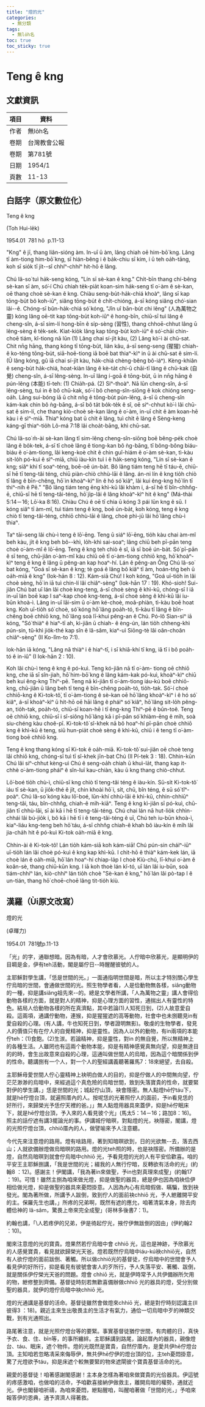 ```yaml
---
title: "燈的光"
categories:
  - 無分類
tags:
  - 無lo̍h名
toc: true
toc_sticky: true
---
```


# Teng ê kng

## 文獻資訊

| 項目 | 資料 |
|---|---|
| 作者 | 無lo̍h名 |
| 卷期 | 台灣教會公報 |
| 卷期 | 第781號 |
| 日期 | 1954/1 |
| 頁數 | 11-13 |

## 白話字（原文數位化）

Teng ê kng

(Toh Hui-le̍k)

1954.01  781 hō  p.11-13

"Kng" ê jī, thang liân-sióng àm. In-uī ū àm, lâng chiah oē him-bō͘ kng. Lâng tī àm-tiong him-bō͘ kng, sī hián-bêng i ê ba̍k-chiu sī kim, i ū teh oa̍h-tāng, koh sī sio̍k tī ji̍t--sî chhíⁿ-chhíⁿ hit-hō ê lâng.

Chú Iâ-so͘ tuì ha̍k-seng kóng, "Lín sī sè-kan ê kng." Chi̍t-bīn thang chí-bêng sè-kan sī àm, só͘-í Chú chiah te̍k-pia̍t koan-sim ha̍k-seng tī o͘-àm ê sè-kan, oē thang choè sè-kan ê kng. Chiàu seng-bu̍t-ha̍k-chiá khoàⁿ, lâng sī kap tōng-bu̍t bô koh-iūⁿ, siâng tōng-bu̍t ê chi̍t-chióng, á-sī kóng siâng chó͘-sian lâi--ê. Chóng-sī bûn-ha̍k-chiá só͘ kóng, "Jîn uî bān-bu̍t chi lêng" (人為萬物之靈) kóng lâng oē-tit kap tōng-bu̍t koh-iūⁿ ê hong-bīn, chiū-sī tuì lâng ê cheng-sîn, á-sī sim-lí hong-bīn ê si̍p-sèng (習性), thang chhoē-chhut lâng ū lêng-sèng ê te̍k-sek. Kiat-kio̍k lâng kap tōng-bu̍t koh-iūⁿ ê só͘-chāi chin-choē tiám, kî-tiong nā lūn (1) Lâng chai sí-ji̍t kàu, (2) Lâng kò͘-ì ài chū-sat. Chit nn̄g hāng, thang kóng tī tōng-bu̍t, liân kâu, á-sī seng-seng (猩猩) chiah-ê ko-téng tōng-bu̍t, siā-hoē-tiong iā boē bat thiaⁿ-kìⁿ in ū ài chū-sat ê sim-lí. (Ū lâng kóng, gû iā chai sí-ji̍t kàu, ha̍k-chiá chèng-bêng bô-iáⁿ). Kèng-khiân ê seng-bu̍t ha̍k-chiá, hoat-kiàn lâng ê kè-ta̍t chí-ū chāi-tī lâng ê chū-kak (自覺) cheng-sîn, á-sī lêng-sèng. In-uī lâng í-goā ê tōng-bu̍t, ū in nn̄g hāng ê pún-lêng (本能) tī-teh: (1) Chia̍h-pá. (2) Siⁿ-thoàⁿ. Nā lūn cheng-sîn, á-sī lêng-sèng, tuì in ê bô chū-kak, só͘-í bô cheng-sîn-siōng ê kok chióng seng-oa̍h. Lâng sui-bóng iā ū chit nn̄g ê tōng-bu̍t pún-lêng, á-sī ū cheng-sîn kám-kak chin bô ǹg-bāng, á-sī bô ta̍t bo̍k-te̍k ê sî, oē siⁿ-chhut kò͘-ì lâi chū-sat ê sim-lí, che thang kiò-choè sè-kan lâng ê o͘-àm, in-uī chit ê àm koan-hē kàu i ê sìⁿ-miā. Thiaⁿ kóng bat ū chi̍t ê lâng, tuì chi̍t ê lâng ê Sèng-keng káng-gī thiaⁿ-tio̍h Lô-má 7:18 lâi choa̍t-bāng, khì chū-sat.

Chú Iâ-so͘ m̄-ài sè-kan lâng tī sim-lêng cheng-sîn-siōng boē bêng-pe̍k choè lâng ê bo̍k-tek, á-sī tī choè lâng ê tiong-kan bô ǹg-bāng, tī bông-bông biáu-biáu ê o͘-àm-tiong, lâi keng-koè chit ê chin guî-hiám ê o͘-àm sè-kan, tì-kàu sit-lo̍h pó-kuì ê sìⁿ-miā, chiū iàu-kín tuì i ê ha̍k-seng kóng, "Lín sī sè-kan ê kng; siâⁿ khí tī soaⁿ-téng, boē-oē ún-ba̍t. Bô lâng tiám teng hē tī táu-ē, chiū-sī hē tī teng-tâi téng, chiū piàn-chiò chhù-lāi ê lâng. án-ni lín ê kng tio̍h chiò tī lâng ê bīn-chêng, hō͘ in khoàⁿ-kìⁿ lín ê hó só͘ kiâⁿ, lâi kui êng-kng hō͘ lín tī thiⁿ-nih ê Pē." "Bô lâng tiám teng ēng khì-kū lâi khàm i, á-sī hē tī bîn-chhn̂g-ē, chiū-sī hē tī teng-tâi-téng, hō͘ ji̍p-lâi ê lâng khoàⁿ-kìⁿ hit ê kng" (Má-thài 5:14－16; Lō͘-ka 8:16). Chiàu Chú ê oē tī chia ū kóng 3 pái lūn kng ê sū. I kóng siâⁿ tī àm-mî, tuì tiám teng ê kng, boē ún-ba̍t, koh kóng, teng ê kng chiò tī teng-tâi-téng, chhiō chhù-lāi ê lâng, choè phì-jū lâi hō͘ lâng chù-ì thiaⁿ.

Taⁿ tāi-seng lâi chù-ì teng ê lō͘-ēng. Teng ū siáⁿ lō͘-ēng, tio̍h kàu chai àm-mî beh kàu, ji̍t ê kng beh bô--khì, lo̍h-khì sai-soaⁿ; lâng chiū beh pī-pān teng choè o͘-àm-mî ê lō͘-ēng. Teng ê kng teh chiò ê sî, iā sī boē ún-ba̍t. Só͘ pī-pān ê sī teng, chū-jiân o͘-àm-mî kàu chiū oē tī o͘-àm-tiong chhiō kng, hō͘ khoàⁿ-kìⁿ teng ê kng ê lâng ū pêng-an kap hoaⁿ-hí. Lán ê pêng-an Ông Chú Iâ-so͘ bat kóng, "Goá sī sè-kan ê kng; tè goá ê lâng bô kiâⁿ tī àm, hoán-tńg beh ū oa̍h-miā ê kng" (Iok-hān 8 : 12). Kám-siā Chú! I koh kóng, "Goá uī-tio̍h in lâi choè sèng, hō͘ in iā tuì chin-lí lâi chiâⁿ-sèng" (Iok-hān 17 : 19). Khó-sioh! Sui-jiân Chú bat uī lán lâi choè kng-teng, á-sī choè sèng ê khì-kū, chóng-sī I iā in-uī lán boē kap I saⁿ-kap choè kng-teng, á-sī choè sèng ê khì-kū lâi iu-būn khoà-ì. Lâng in-uī lāi-sim ū o͘-àm ké-choè, moâ-phiàn, tì-kàu boē hoat kng. Koh uī-tio̍h só͘ choè, só͘ kóng hō͘ lâng poa̍h-tó, tì-kàu tī lâng ê bīn-chêng boē chhiō kng, hō͘ lâng soà lī-khui pêng-an ê Chú. Pó-lô Sian-siⁿ iā kóng, "Só͘ thiàⁿ ê hiaⁿ-tī ah, kì-jiân ū chiah- ê èng-ún, lán tio̍h chheng-khì pún-sin, tû-khì jio̍k-thé kap sîn ê lâ-sâm, kiaⁿ-uì Siōng-tè lâi oân-choân chiâⁿ-sèng" (II Ko-lîm-to 7:1).

Iok-hān iā kóng, "Lâng nā thiàⁿ i ê hiaⁿ-tī, i sī khiā-khí tī kng, iā tī i bô poa̍h-tó ê in-iû" (I Iok-hān 2 : 10).

Koh lâi chù-ì teng ê kng ê pó-kuì. Teng kó-jiân nā tī o͘-àm- tiong oē chhiō kng, che iā sī sîn-jiah, hō͘ him-bō͘ kng ê lâng kám-kak pó-kuì, khoàⁿ-kìⁿ chiū beh kui êng-kng Thiⁿ-pē. Teng nā kì-jiân tī o͘-àm-tiong iáu-kú boē chhiō-kng, chū-jiân ū lâng beh tī teng ê bīn-chêng poa̍h-tó, tio̍h-tak. Só͘-í choè chhiō-kng ê Ki-tok-tô͘, tī o͘-àm-tiong ê sè-kan oē hō͘ lâng khoàⁿ-kìⁿ i ê hó só͘ kiâⁿ, á-sī khoàⁿ-kìⁿ ū hit-hō oē hāi lâng ê pháiⁿ só͘ kiâⁿ, hō͘ lâng sit-lo̍h pêng-an, tio̍h-tak, poa̍h-tó, chiū-sī koan-hē i tī êng-kng Thiⁿ-pē ê būn-toê. Teng oē chhiō kng, chiū-sī i sî-siông hō͘ lâng kā i pī-pān só͘ khiàm-ēng ê mi̍h, soà siu-chéng kàu choê-pī. Ki-tok-tô͘ sî-khek nā bô hoaⁿ-hí pī-pān choè chhiō kng ê khì-kū ê teng, siū hun-pia̍t choè sèng ê khì-kū, chiū i ê teng tī o͘-àm-tiong boē chhiō kng.

Teng ê kng thang kóng sī Ki-tok ê oa̍h-miā. Ki-tok-tô͘ sui-jiân oē choè teng lâi chhiō kng, chóng-sī tuì tī sî-khek jīn-bat Chú (II Pí-tek 3 : 18). Chhin-kūn Chú lâi siⁿ-chhut kèng-uì Chú ê seng-oa̍h chiah ū khuì-la̍t, thang kap it-chhè o͘-àm-tiong pháiⁿ ê sîn-luī kau-chiàn, kàu ū kng thang chiò-chhut.

Lō͘-boé tio̍h chù-ì, chiū-sī kng chiò tī teng-tâi téng ê iàu-kín. Sū-si̍t Ki-tok-tô͘ iáu tī sè-kan, ū jio̍k-thé ê ji̍t, chin khoài hō͘ i, si̍t, chū, bîn téng, ê sū só͘ tîⁿ-poàⁿ. Chú Iâ-so͘ kóng kàu lō͘-boé, lūn-khí chhù-lāi ê khì-kū, chhin-chhiūⁿ teng-tâi, táu, bîn-chhn̂g, chiah-ê mi̍h-kiāⁿ. Teng ê kng kì-jiân sī pó-kuì, chū-jiân tī chhù-lāi, sī ài kā i hē tī teng-tâi-téng. Chú chai lán nā hut-lio̍k chhìn-chhái lâi bú-jio̍k i, bô kā i hē tī i ê teng-tâi-téng ê uī, Chú teh iu-būn khoà-ì, kiaⁿ-liáu kng-teng beh hō͘ táu, á-sī chhn̂g chiah-ê khah bô iàu-kín ê mi̍h lâi jia-cha̍h hit ê pó-kuì Ki-tok oa̍h-miā ê kng.

Chhin-ài ê Ki-tok-tô͘! Lán tio̍h kám-siā koh kám-siā! Chú pún-sin cháiⁿ-iūⁿ uī-tio̍h lán lâi choè pó-kuì ê kng kap khì-kū. I chit-hō ê thiàⁿ kám-kek lán, iā choè lán ê oa̍h-miā, hō͘ lán hoaⁿ-hí chiap-la̍p I choè Kiù-chú, lī-khui o͘-àm ê koân-sè, thang chiū-kūn kng. I iā koh thoè lán kî-tó, uī lán lâi iu-būn, soà tiám-chhíⁿ lán, kiò-chhíⁿ lán tio̍h choè "Sè-kan ê kng," hō͘ lán lâi pò-tap I ê un-tián, thang hō͘ choē-choē lâng tit-tio̍h kiù.

## 漢羅（Ùi原文改寫）

燈的光

(卓暉力)

1954.01  781號p.11-13

「光」的字，通聯想暗。因為有暗，人才會欣慕光。人佇暗中欣慕光，是顯明伊的目睭是金，伊有teh活動，閣是屬佇日--時醒醒彼號的人。

主耶穌對學生講，「恁是世間的光。」一面通指明世間是暗，所以主才特別關心學生佇烏暗的世間，會通做世間的光。照生物學者看，人是佮動物無各樣，siâng動物的一種，抑是講siâng祖先來--的。總是文學者所講，「人為萬物之靈」講人會得佮動物各樣的方面，就是對人的精神，抑是心理方面的習性，通揣出人有靈性的特色。結局人佮動物各樣的所在真濟點，其中若論(1)人知死日到，(2)人故意愛自殺。這兩項，通講佇動物，連猴，抑是猩猩遮的高等動物，社會中也未捌聽見in有愛自殺的心理。(有人講，牛也知死日到，學者證明無影)。敬虔的生物學者，發見人的價值只有在佇人的自覺精神，抑是靈性。因為人以外的動物，有in兩項的本能佇teh：(1)食飽。(2)生湠。若論精神，抑是靈性，對in 的無自覺，所以無精神上的各種生活。人雖罔也有這兩个動物本能，抑是有精神感覺真無向望，抑是無達目的的時，會生出故意來自殺的心理，這通叫做世間人的烏暗，因為這个暗關係到伊的性命。聽講捌有一个人，對一个人的聖經講義聽著羅馬7：18來絕望，去自殺。

主耶穌毋愛世間人佇心靈精神上袂明白做人的目的，抑是佇做人的中間無向望，佇茫茫渺渺的烏暗中，來經過這个真危險的烏暗世間，致到失落寶貴的性命，就要緊對伊的學生講，」恁是世間的光；城起佇山頂，袂會隱密。無人點燈hē佇táu下，就是hē佇燈台頂，就遍照厝內的人。按呢恁的光著照佇人的面前，予in看見恁的好所行，來歸榮光予恁佇天裡的爸。」」無人點燈用器具來蓋伊，抑是hē佇眠床下，就是hē佇燈台頂，予入來的人看見彼个光」(馬太5：14－16；路加8：16)。照主的話佇遮有講3擺論光的事。伊講城佇暗暝，對點燈的光，袂隱密，閣講，燈的光照佇燈台頂，chhiō厝內的人，做譬喻來予人注意聽。

今代先來注意燈的路用。燈有啥路用，著到知暗暝欲到，日的光欲無--去，落去西山；人就欲備辦燈做烏暗暝的路用。燈的光teh照的時，也是袂隱密。所備辦的是燈，自然烏暗暝到就會佇烏暗中chhiō 光，予看見燈的光的人有平安佮歡喜。咱的平安王主耶穌捌講，「我是世間的光；綴我的人無行佇暗，反轉欲有活命的光」(約翰8 ：12)。感謝主！伊閣講，「我為著in來做聖，予in也對真理來成聖」(約翰17 ：19)。可惜！雖然主捌為咱來做光燈，抑是做聖的器具，總是伊也因為咱袂佮伊相佮做光燈，抑是做聖的器具來憂悶掛意。人因為內心有烏暗假做、瞞騙，致到袂發光。閣為著所做，所講予人跋倒，致到佇人的面前袂chhiō 光，予人紲離開平安的主。保羅先生也講，」所疼的兄弟啊，既然有遮的應允，咱著清氣本身，除去肉體佮神的 lâ-sâm，驚畏上帝來完全成聖」(哥林多後書7：1)。

約翰也講，「\人若疼伊的兄弟，伊是徛起佇光，掖佇伊無跋倒的因由」(伊約翰2 ：10)。

閣來注意燈的光的寶貴。燈果然若佇烏暗中會 chhiō 光，這也是神跡，予欣慕光的人感覺寶貴，看見就欲歸榮光天爸。燈若既然佇烏暗中iáu-kú袂chhiō光，自然有人欲佇燈的面前跋倒、著觸。所以做chhiō光的基督徒，佇烏暗中的世間會予人看見伊的好所行，抑是看見有彼號會害人的歹所行，予人失落平安、著觸、跋倒，就是關係伊佇榮光天爸的問題。燈會 chhiō 光，就是伊時常予人共伊備辦所欠用的物，紲修整到齊備。基督徒時刻若無歡喜備辦做chhiō 光的器具的燈，受分別做聖的器具，就伊的燈佇烏暗中袂chhiō 光。

燈的光通講是基督的活命。基督徒雖然會做燈來chhiō 光，總是對佇時刻認識主(II彼得3 ：18)。親近主來生出敬畏主的生活才有氣力，通佮一切烏暗中歹的神類交戰，到有光通照出。

路尾著注意，就是光照佇燈台等的要緊。事實基督徒猶佇世間，有肉體的日，真快予衣、食、住、bîn等，的事所纏絆。主耶穌講到路尾，論起厝內的器具，親像燈台、táu、眠床，遮个物件。燈的光既然是寶貴，自然佇厝內，是愛共伊hē佇燈台頂。主知咱若忽略凊采來侮辱伊，無共伊hē佇伊的燈台頂的位，主teh憂悶掛意，驚了光燈欲予táu，抑是床遮个較無要緊的物來遮閘彼个寶貴基督活命的光。

親愛的基督徒！咱著感謝閣感謝！主本身怎樣為著咱來做寶貴的光佮器具。伊這號的疼感激咱，也做咱的活命，予咱歡喜接納伊做救主，離開烏暗的權勢，通就近光。伊也閣替咱祈禱，為咱來憂悶，紲點醒咱，叫醒咱著做「世間的光，」予咱來報答伊的恩典，通予濟濟人得著救。
